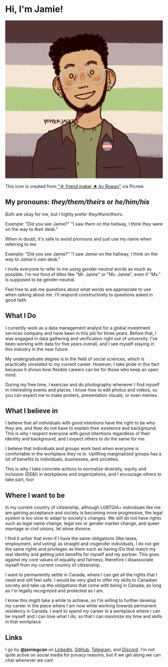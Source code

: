 # Hi, I'm Jamie!

![An illustration of Jamie created from Picrew, an image creator website, based on the art style of "friend maker by Rowan". The illustration shows a person with a medium-tone skin, curly black hair, and thick sideburns and goatee.](./assets/jamie_picrew_via_pepperjackets.jpg)

This icon is created from ["☆ friend maker ★ by Rowan"](https://picrew.me/image_maker/1322863) via Picrew.

## My pronouns: *they/them/theirs* or *he/him/his*

Both are okay for me, but I highly prefer *they/them/theirs*.

Example: "Did you see Jamie?" "I saw *them* on the hallway, I think *they* were on the way to *their* desk."

When in doubt, it's safe to avoid pronouns and just use my name when referring to me.

Example: "Did you see Jamie?" "I saw *Jamie* on the hallway, I think on the way to *Jamie's own* desk."

I invite everyone to refer to me using gender-neutral words as much as possible. I'm not fond of titles like "Mr. Jamie" or "Mx. Jamie", even if "Mx." is supposed to be gender-neutral.

Feel free to ask me questions about what words are appropriate to use when talking about me. I'll respond constructively to questions asked in good faith.

## What I Do

I currently work as a data management analyst for a global investment services company and have been in this job for three years. Before that, I was engaged in data gathering and verification right out of university. I've been working with data for five years overall, and I see myself staying in this industry in the near future.

My undergraduate degree is in the field of social sciences, which is practically unrelated to my current career. However, I take pride in this fact because it shows how flexible careers can be for those who keep an open mind.

During my free time, I exercise and do photography whenever I find myself in interesting events and places. I know how to edit photos and videos, so you can expect me to make posters, presentation visuals, or even memes.

## What I believe in

I believe that all individuals with good intentions have the right to be who they are, and they do not have to explain their existence and background. This is why I respect everyone with good intentions regardless of their identity and background, and I expect others to do the same for me.

I believe that individuals and groups work best when everyone is comfortable in the workplace they're in. Uplifting marginalized groups has a lot of benefits to individuals, businesses, and societies.

This is why I take concrete actions to normalize diversity, equity and inclusion (DE&I) in workplaces and organizations, and I encourage others to take part, too!

## Where I want to be

In my current country of citizenship, although LGBTQIA+ individuals like me are gaining acceptance and society is becoming more progressive, the legal system is too slow to adapt to society's changes. We still do not have rights such as legal name change, legal sex or gender marker change, and queer marriage or civil unions, let alone divorce.

I find it unfair that even if I have the same obligations (like taxes, employment, and voting) as straight and cisgender individuals, I do not get the same rights and privileges as them such as having IDs that match my real identity and getting joint benefits for myself and my partner. This goes against my core values of equality and fairness, therefore I disassociate myself from my current country of citizenship.

I want to permanently settle in Canada, where I can get all the rights that I need and still feel safe. I would be very glad to offer my skills to Canadian society and take up the obligations that come with being in Canada, as long as I'm legally recognized and protected as I am.

I know this might take a while to achieve, so I'm willing to further develop my career in the place where I am now while working towards permanent residency in Canada. I want to spend my career in a workplace where I can be myself and I can love what I do, so that I can maximize my time and skills in that workplace.

## Links

I go by **@jamiegcan** on [LinkedIn](https://linkedin.com/in/jamiegcan), [GitHub](https://github.com/jamiegcan), [Telegram](https://t.me/jamiegcan), and [Discord](https://discord.com). I'm not quite active on social media for privacy reasons, but if we get along we can chat whenever we can!
